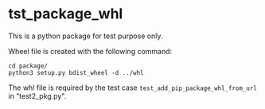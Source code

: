 # tst_package_whl

This is a python package for test purpose only.

Wheel file is created with the following command:

```
cd package/
python3 setup.py bdist_wheel -d ../whl
```

The whl file is required by the test case `test_add_pip_package_whl_from_url` in "test2_pkg.py".
